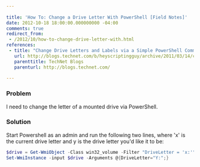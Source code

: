 ```yaml
---
 
title: 'How To: Change a Drive Letter With PowerShell [Field Notes]'
date: 2012-10-18 18:00:00.000000000 -04:00
comments: true
redirect_from: 
 - /2012/10/how-to-change-drive-letter-with.html
references: 
 - title: "Change Drive Letters and Labels via a Simple PowerShell Command"
   url: http://blogs.technet.com/b/heyscriptingguy/archive/2011/03/14/change-drive-letters-and-labels-via-a-simple-powershell-command.aspx
   parenttitle: TechNet Blogs
   parenturl: http://blogs.technet.com/
  
---
```

### Problem
I need to change the letter of a mounted drive via PowerShell.

### Solution
Start Powershell as an admin and run the following two lines, where 'x' is the current drive letter and y is the drive letter you'd like it to be:


```powershell
$drive = Get-WmiObject -Class win32_volume -Filter "DriveLetter = 'x:'"
Set-WmiInstance -input $drive -Arguments @{DriveLetter="Y:";}
```
